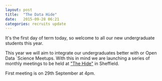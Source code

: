 ```yaml
---
layout: post
title:  "The Data Hide"
date:   2015-09-28 06:21
categories: recruits update
---
```


It's the first day of term today, so welcome to all our new undergraduate students this year.

This year we will aim to integrate our undergraduates better with or Open Data `Science Meetups. With this in mind we are launching a series of monthly meetings to be held at ["The Hide"](https://www.facebook.com/TheHideS3) in Sheffield.

First meeting is on 29th September at 4pm.
